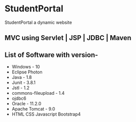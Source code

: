 # StudentPortal
StudentPortal a dynamic website
## MVC using Servlet | JSP | JDBC | Maven

## List of Software with version-
* Windows - 10
* Eclipse Photon
* Java - 1.8
* Junit - 3.8.1
* Jstl - 1.2
* commons-fileupload - 1.4
* ojdbc6
* Oracle - 11.2.0
* Apache Tomcat - 9.0
* HTML CSS Javascript Bootstrap4

